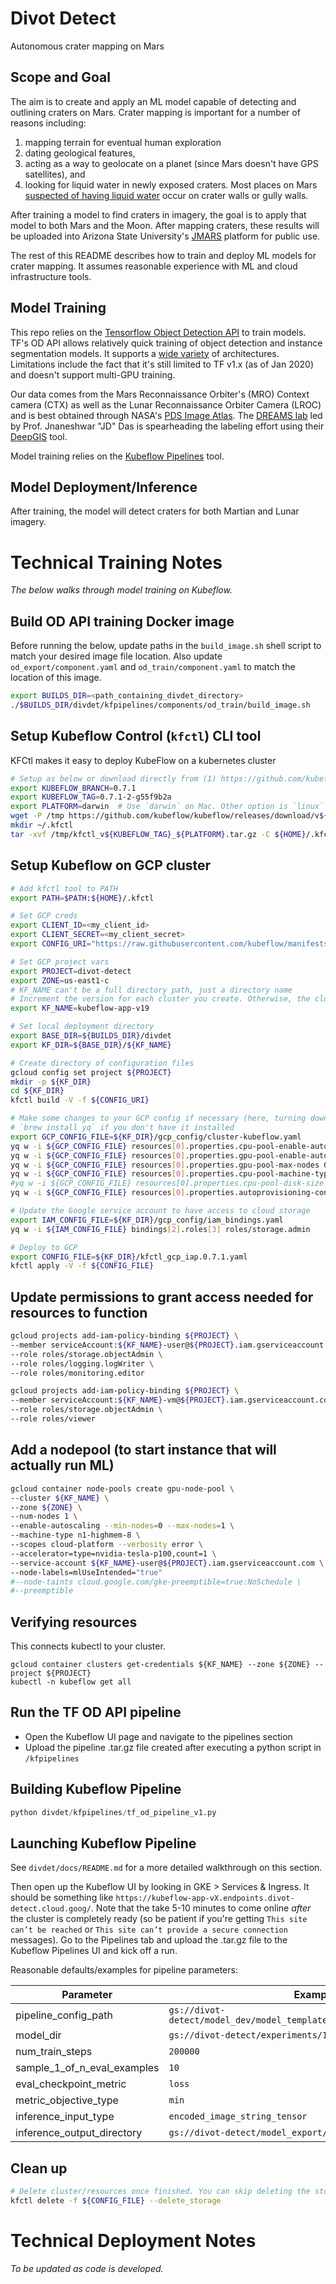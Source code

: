 # Divot Detect
Autonomous crater mapping on Mars

## Scope and Goal
The aim is to create and apply an ML model capable of detecting and outlining craters on Mars. Crater mapping is important for a number of reasons including: 
1) mapping terrain for eventual human exploration
2) dating geological features, 
3) acting as a way to geolocate on a planet (since Mars doesn't have GPS satellites), and 
4) looking for liquid water in newly exposed craters. Most places on Mars [suspected of having liquid water](https://en.wikipedia.org/wiki/Seasonal_flows_on_warm_Martian_slopes) occur on crater walls or gully walls.

After training a model to find craters in imagery, the goal is to apply that model to both Mars and the Moon. After mapping craters, these results will be uploaded into Arizona State University's [JMARS](https://jmars.asu.edu/) platform for public use.

The rest of this README describes how to train and deploy ML models for crater mapping. It assumes reasonable experience with ML and cloud infrastructure tools. 

## Model Training
This repo relies on the [Tensorflow Object Detection API](https://github.com/tensorflow/models/tree/master/research/object_detection) to train models. TF's OD API allows relatively quick training of object detection and instance segmentation models. It supports a [wide variety](https://github.com/tensorflow/models/blob/master/research/object_detection/g3doc/detection_model_zoo.md) of architectures. Limitations include the fact that it's still limited to TF v1.x (as of Jan 2020) and doesn't support multi-GPU training.

Our data comes from the Mars Reconnaissance Orbiter's (MRO) Context camera (CTX) as well as the Lunar Reconnaissance Orbiter Camera (LROC) and is best obtained through NASA's [PDS Image Atlas](https://pds-imaging.jpl.nasa.gov/search/). The [DREAMS lab](https://web.asu.edu/jdas/home) led by Prof. Jnaneshwar "JD" Das is spearheading the labeling effort using their [DeepGIS](https://github.com/DREAMS-lab/deepgis) tool.

Model training relies on the [Kubeflow Pipelines](https://www.kubeflow.org/docs/pipelines/) tool.

## Model Deployment/Inference
After training, the model will detect craters for both Martian and Lunar imagery.

# Technical Training Notes

_The below walks through model training on Kubeflow._

## Build OD API training Docker image
Before running the below, update paths in the `build_image.sh` shell script to match your desired image file location. Also update `od_export/component.yaml` and `od_train/component.yaml` to match the location of this image.
```bash
export BUILDS_DIR=<path_containing_divdet_directory>
./$BUILDS_DIR/divdet/kfpipelines/components/od_train/build_image.sh
```
## Setup Kubeflow Control (`kfctl`) CLI tool

KFCtl makes it easy to deploy KubeFlow on a kubernetes cluster

```bash
# Setup as below or download directly from (1) https://github.com/kubeflow/kubeflow/releases or (2) https://github.com/kubeflow/kfctl/releases and place the binary file in ~/.kfctl
export KUBEFLOW_BRANCH=0.7.1
export KUBEFLOW_TAG=0.7.1-2-g55f9b2a
export PLATFORM=darwin  # Use `darwin` on Mac. Other option is `linux`
wget -P /tmp https://github.com/kubeflow/kubeflow/releases/download/v${KUBEFLOW_BRANCH}/kfctl_v${KUBEFLOW_TAG}_${PLATFORM}.tar.gz
mkdir ~/.kfctl
tar -xvf /tmp/kfctl_v${KUBEFLOW_TAG}_${PLATFORM}.tar.gz -C ${HOME}/.kfctl
```

## Setup Kubeflow on GCP cluster
```bash
# Add kfctl tool to PATH
export PATH=$PATH:${HOME}/.kfctl

# Set GCP creds
export CLIENT_ID=<my_client_id>
export CLIENT_SECRET=<my_client_secret>
export CONFIG_URI="https://raw.githubusercontent.com/kubeflow/manifests/v0.7-branch/kfdef/kfctl_gcp_iap.0.7.1.yaml"

# Set GCP project vars
export PROJECT=divot-detect
export ZONE=us-east1-c
# KF_NAME can't be a full directory path, just a directory name
# Increment the version for each cluster you create. Otherwise, the cluster may have issues deploying if you delete the cluster storage
export KF_NAME=kubeflow-app-v19

# Set local deployment directory
export BASE_DIR=${BUILDS_DIR}/divdet
export KF_DIR=${BASE_DIR}/${KF_NAME}

# Create directory of configuration files
gcloud config set project ${PROJECT}
mkdir -p ${KF_DIR}
cd ${KF_DIR}
kfctl build -V -f ${CONFIG_URI}

# Make some changes to your GCP config if necessary (here, turning down master resources. We'll create our own pre-emptible GPU pool)
# `brew install yq` if you don't have it installed
export GCP_CONFIG_FILE=${KF_DIR}/gcp_config/cluster-kubeflow.yaml
yq w -i ${GCP_CONFIG_FILE} resources[0].properties.cpu-pool-enable-autoscaling false
yq w -i ${GCP_CONFIG_FILE} resources[0].properties.gpu-pool-enable-autoscaling false
yq w -i ${GCP_CONFIG_FILE} resources[0].properties.gpu-pool-max-nodes 0
yq w -i ${GCP_CONFIG_FILE} resources[0].properties.cpu-pool-machine-type n1-standard-4
#yq w -i ${GCP_CONFIG_FILE} resources[0].properties.cpu-pool-disk-size 100GB
yq w -i ${GCP_CONFIG_FILE} resources[0].properties.autoprovisioning-config.enabled false

# Update the Google service account to have access to cloud storage
export IAM_CONFIG_FILE=${KF_DIR}/gcp_config/iam_bindings.yaml
yq w -i ${IAM_CONFIG_FILE} bindings[2].roles[3] roles/storage.admin

# Deploy to GCP
export CONFIG_FILE=${KF_DIR}/kfctl_gcp_iap.0.7.1.yaml
kfctl apply -V -f ${CONFIG_FILE}
```

## Update permissions to grant access needed for resources to function
```bash
gcloud projects add-iam-policy-binding ${PROJECT} \
--member serviceAccount:${KF_NAME}-user@${PROJECT}.iam.gserviceaccount.com \
--role roles/storage.objectAdmin \
--role roles/logging.logWriter \
--role roles/monitoring.editor

gcloud projects add-iam-policy-binding ${PROJECT} \
--member serviceAccount:${KF_NAME}-vm@${PROJECT}.iam.gserviceaccount.com \
--role roles/storage.objectAdmin \
--role roles/viewer
```

## Add a nodepool (to start instance that will actually run ML)
```bash
gcloud container node-pools create gpu-node-pool \
--cluster ${KF_NAME} \
--zone ${ZONE} \
--num-nodes 1 \
--enable-autoscaling --min-nodes=0 --max-nodes=1 \
--machine-type n1-highmem-8 \
--scopes cloud-platform --verbosity error \
--accelerator=type=nvidia-tesla-p100,count=1 \
--service-account ${KF_NAME}-user@${PROJECT}.iam.gserviceaccount.com \
--node-labels=mlUseIntended="true"
#--node-taints cloud.google.com/gke-preemptible=true:NoSchedule \
#--preemptible
```
## Verifying resources
This connects kubectl to your cluster.

```
gcloud container clusters get-credentials ${KF_NAME} --zone ${ZONE} --project ${PROJECT}
kubectl -n kubeflow get all
```

## Run the TF OD API pipeline
* Open the Kubeflow UI page and navigate to the pipelines section
* Upload the pipeline .tar.gz file created after executing a python script in `/kfpipelines`

## Building Kubeflow Pipeline
```python
python divdet/kfpipelines/tf_od_pipeline_v1.py
```

## Launching Kubeflow Pipeline
See `divdet/docs/README.md` for a more detailed walkthrough on this section.

Then open up the Kubeflow UI by looking in GKE > Services & Ingress. It should be something like `https://kubeflow-app-vX.endpoints.divot-detect.cloud.goog/`. Note that the  take 5-10 minutes to come online _after_ the cluster is completely ready (so be patient if you're getting `This site can’t be reached` or `This site can’t provide a secure connection` messages). Go to the Pipelines tab and upload the .tar.gz file to the Kubeflow Pipelines UI and kick off a run. 

Reasonable defaults/examples for pipeline parameters:

| Parameter  | Example |
| ------------- | ------------- |
| pipeline_config_path | `gs://divot-detect/model_dev/model_templates/mask_rcnn_coco_v1.config` |
| model_dir | `gs://divot-detect/experiments/1` |
| num_train_steps | `200000` |
| sample_1_of_n_eval_examples | `10` |
| eval_checkpoint_metric | `loss` |
| metric_objective_type | `min` |
| inference_input_type | `encoded_image_string_tensor` |
| inference_output_directory | `gs://divot-detect/model_export/od1/001` |

## Clean up
```bash
# Delete cluster/resources once finished. You can skip deleting the storage if you want to rerun the same cluster later
kfctl delete -f ${CONFIG_FILE} --delete_storage
```

# Technical Deployment Notes

_To be updated as code is developed._
